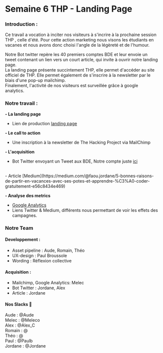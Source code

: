 
# Semaine 6 THP - Landing Page



### Introduction :

Ce travail a vocation à inciter nos visiteurs à s'incrire à la prochaine session THP , celle d'été. Pour cette action marketing nous visons les étudiants en vacanes et nous avons donc choisi l'angle de la légèreté et de l'humour.

Notre Bot twitter repère les 40 premiers comptes BDE et leur envoie un tweet contenant un lien vers un court article, qui invite à ouvrir notre landing page. <br/>
La landing page présente succintement THP, elle permet d'accéder au site officiel de THP. Elle permet également de s'inscrire à la newsletter par le biais d'une pop-up mailchimp. <br/>
Finalement, l'activité de nos visiteurs est surveillée grâce à google analytics. <br/>

### Notre travail :

**- La landing page** <br>
- Lien de production [landing page](https://landing-page-thp.herokuapp.com/)<br>

**- Le call to action** <br>
- Une inscription à la newsletter de The Hacking Project via MailChimp

**- L'acquisition** <br>

- Bot Twitter envoyant un Tweet aux BDE, Notre compte juste [ici](https://twitter.com/CoderThp)
<br>
- Article [Medium](https://medium.com/@faou.jordane/5-bonnes-raisons-de-partir-en-vacances-avec-ses-potes-et-apprendre-%C3%A0-coder-gratuitement-e56c8434e469)<br>


**- Analyse des metrics**<br>

- [Google Analytics](https://analytics.google.com/analytics/web/?authuser=0#/embed/report-home/a118988337w176146389p175052214)<br>
- Liens Twitter & Medium, différents nous permettant de voir les effets des campagnes.


### Notre Team
#### Developpement :
- Asset pipeline :
Aude, Romain, Théo
- UX-design :
Paul Broussole
- Wording :
Réflexion collective

#### Acquisition :
- Mailchimp, Google Analytics:
Melec
- Bot Twitter :
Jordane, Alex
- Article :
Jordane

#### Nos Slacks 💌

Aude : @Aude <br>
Melec : @Meleco <br>
Alex : @Alex_C <br>
Romain : @ <br>
Théo : @ <br>
Paul : @Paulb <br>
Jordane : @Jordane
